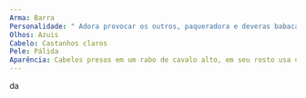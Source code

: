 ```yaml
---
Arma: Barra
Personalidade: " Adora provocar os outros, paqueradora e deveras babaca"
Olhos: Azuis
Cabelo: Castanhos claros
Pele: Pálida
Aparência: Cabelos presos em um rabo de cavalo alto, em seu rosto usa uma maquiagem preta e vermelha  em seus olhos bem brilhante, com um batom vermelho em formato de bola em sua boca, usa um vestido vermelho com o tronco xadrez, uma meia calça vermelha com uma sapatilha preta de jazz.
---
```

da